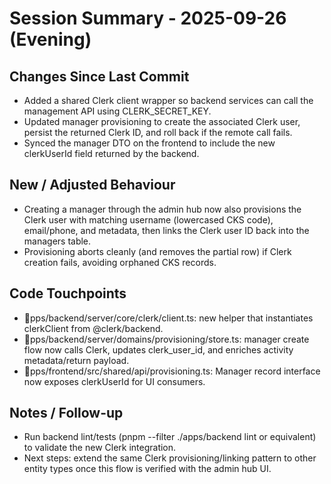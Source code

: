 # Session Summary - 2025-09-26 (Evening)

## Changes Since Last Commit
- Added a shared Clerk client wrapper so backend services can call the management API using CLERK_SECRET_KEY.
- Updated manager provisioning to create the associated Clerk user, persist the returned Clerk ID, and roll back if the remote call fails.
- Synced the manager DTO on the frontend to include the new clerkUserId field returned by the backend.

## New / Adjusted Behaviour
- Creating a manager through the admin hub now also provisions the Clerk user with matching username (lowercased CKS code), email/phone, and metadata, then links the Clerk user ID back into the managers table.
- Provisioning aborts cleanly (and removes the partial row) if Clerk creation fails, avoiding orphaned CKS records.

## Code Touchpoints
- pps/backend/server/core/clerk/client.ts: new helper that instantiates clerkClient from @clerk/backend.
- pps/backend/server/domains/provisioning/store.ts: manager create flow now calls Clerk, updates clerk_user_id, and enriches activity metadata/return payload.
- pps/frontend/src/shared/api/provisioning.ts: Manager record interface now exposes clerkUserId for UI consumers.

## Notes / Follow-up
- Run backend lint/tests (pnpm --filter ./apps/backend lint or equivalent) to validate the new Clerk integration.
- Next steps: extend the same Clerk provisioning/linking pattern to other entity types once this flow is verified with the admin hub UI.
